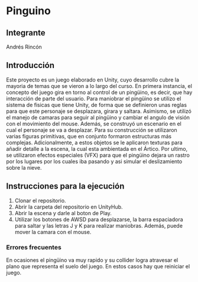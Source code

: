 # Pinguino

## Integrante

Andrés Rincón

## Introducción

Este proyecto es un juego elaborado en Unity, cuyo desarrollo cubre la mayoria de temas que se vieron a lo largo del curso.
En primera instancia, el concepto del juego gira en torno al control de un pingüino, es decir, que hay interacción de parte del usuario. 
Para maniobrar el pingüino se utilizo el sistema de fisicas que tiene Unity, de forma que se definieron unas reglas para que este personaje
se desplazara, girara y saltara. Asimismo, se utilizó el manejo de camaras para seguir al pingüino y cambiar el angulo de visión con el movimiento del mouse. 
Además, se construyó un escenario en el cual el personaje se va a desplazar. Para su construcción se utilizaron 
varias figuras primitivas, que en conjunto formaron estructuras más complejas. Adicionalmente, a estos objetos se le aplicaron texturas para añadir detalle
a la escena, la cual esta ambientada en el Ártico. Por ultimo, se utilizaron efectos especiales (VFX) para que el pingüino dejara un rastro por los lugares por los cuales iba pasando 
y asi simular el deslizamiento sobre la nieve. 

## Instrucciones para la ejecución

1. Clonar el repositorio.
2. Abrir la carpeta del repositorio en UnityHub.
3. Abrir la escena y darle al boton de Play.
4. Utilizar los botones de AWSD para desplazarse, la barra espaciadora para saltar y
las letras J y K para realizar maniobras. Además, puede mover la camara con el mouse.

### Errores frecuentes
En ocasiones el pingüino va muy rapido y su collider logra atravesar el plano que representa el suelo del juego. En estos casos hay que reiniciar el juego.
